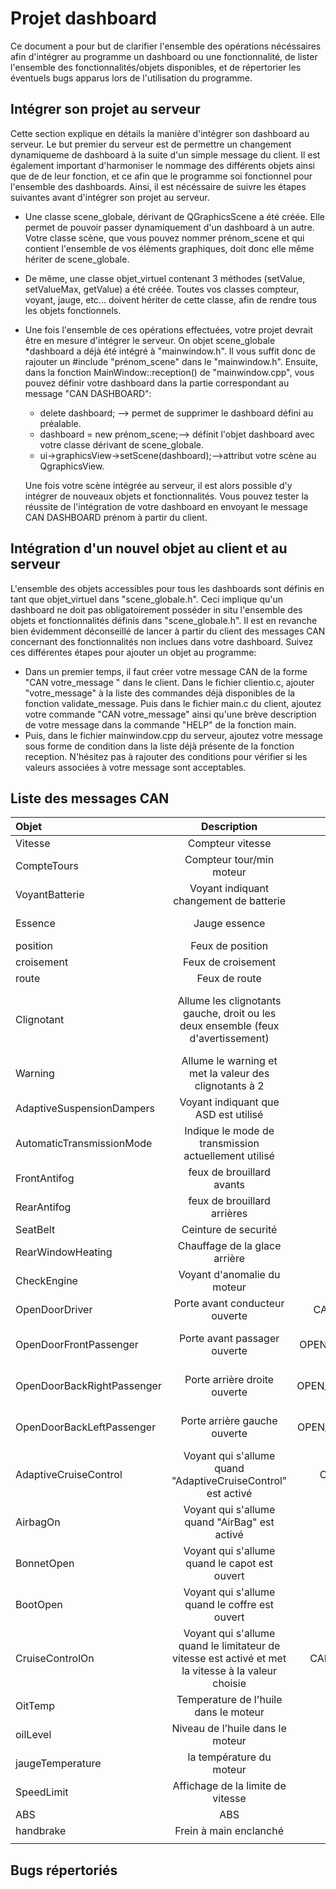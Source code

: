 # Projet dashboard
Ce document a pour but de clarifier l'ensemble des opérations nécéssaires afin
d'intégrer au programme un dashboard ou une fonctionnalité, de lister
l'ensemble des fonctionnalités/objets disponibles, et de répertorier les
éventuels bugs apparus lors de l'utilisation du programme.

## Intégrer son projet au serveur
Cette section explique en détails la manière d'intégrer son dashboard au
serveur. Le but premier du serveur est de permettre un changement dynamiqueme de
dashboard à la suite d'un simple message du client. Il est également important
d'harmoniser le nommage des différents objets ainsi que de de leur fonction, et
ce afin que le programme soi fonctionnel pour l'ensemble des dashboards. Ainsi,
il est nécéssaire de suivre les étapes suivantes avant d'intégrer son projet au
serveur.

* Une classe scene\_globale, dérivant de QGraphicsScene a été créée. Elle permet
de pouvoir passer dynamiquement d'un dashboard à un autre. Votre classe scène,
que vous pouvez nommer prénom_scene et qui contient l'ensemble de vos éléments
graphiques, doit donc elle même hériter de scene\_globale. 
* De même, une classe objet_virtuel contenant 3 méthodes (setValue, setValueMax,
getValue) a été créée. Toutes vos classes compteur, voyant, jauge, etc...
doivent hériter de cette classe, afin de rendre tous les objets fonctionnels. 
* Une fois l'ensemble de ces opérations effectuées, votre projet devrait être en
mesure d'intégrer le serveur. On objet scene_globale *dashboard a déjà été
intégré à "mainwindow.h". Il vous suffit donc de rajouter un #include
"prénom_scene" dans le "mainwindow.h". Ensuite, dans la fonction
MainWindow::reception() de "mainwindow.cpp", vous pouvez définir votre
dashboard dans la partie correspondant au message "CAN DASHBOARD":
    - delete dashboard; --> permet de supprimer le dashboard défini au
    préalable.
    - dashboard = new prénom_scene;--> définit l'objet dashboard avec votre
    classe dérivant de scene_globale.
    - ui->graphicsView->setScene(dashboard);-->attribut votre scène au
    QgraphicsView.

   Une fois votre scène intégrée au serveur, il est alors possible d'y intégrer
   de nouveaux objets et fonctionnalités. Vous pouvez tester la réussite de
   l'intégration de votre dashboard en envoyant le message CAN DASHBOARD prénom
   à partir du client.

## Intégration d'un nouvel objet au client et au serveur

L'ensemble des objets accessibles pour tous les dashboards sont définis en tant
que objet_virtuel dans "scene_globale.h". Ceci implique qu'un dashboard ne doit
pas obligatoirement posséder in situ l'ensemble des objets et fonctionnalités
définis dans "scene_globale.h". Il est en revanche bien évidemment déconseillé
de lancer à partir du client des messages CAN concernant des fonctionnalités
non inclues dans votre dashboard. Suivez ces différentes étapes pour ajouter un
objet au programme:

* Dans un premier temps, il faut créer votre message CAN de la forme "CAN votre_message " dans le client. Dans le fichier clientio.c, ajouter "votre_message" à la liste des commandes déjà disponibles de la fonction validate_message.
Puis dans le fichier main.c du client, ajoutez votre commande "CAN votre_message" ainsi qu'une brève description de votre message dans la commande "HELP" de la fonction main.
* Puis, dans le fichier mainwindow.cpp du serveur, ajoutez votre message sous forme de condition dans la liste déjà présente de la fonction reception. N'hésitez pas à rajouter des conditions pour vérifier si les valeurs associées à votre message sont acceptables.

## Liste des messages CAN

| Objet                      | Description                                                                      | Message CAN                      | Valeurs                                                                 |
|:-------------------------- |:--------------------------------------------------------------------------------:|:---------------------------------:| -----------------------------------------------------------------------:|
| Vitesse                    | Compteur vitesse                                                                 | CAN SPEED X                      | X=vitesse                                                               |
| CompteTours                | Compteur tour/min moteur                                                         | CAN RPM X                        | X=rpm                                                                   |
| VoyantBatterie             | Voyant indiquant changement de batterie                                          | CAN BATTERY_LIGHT                | 0 éteint,1 allumé                                                       |
| Essence                    | Jauge essence                                                                    | CAN GAZ X                        | X=%d'essence restant                                                    |
| position                   | Feux de position                                                                 | CAN LIGHT X                      | 0=éteint, 1=allumé                                                      |
| croisement                 | Feux de croisement                                                               | CAN LIGHT X                      | 0=éteint, 2=allumé                                                      |
| route                      | Feux de route                                                                    | CAN LIGHT X                      | 0=éteint, 3=allumé                                                      |
| Clignotant                 | Allume les clignotants gauche, droit ou les deux ensemble (feux d'avertissement) | CAN TURN X                       | 1=clignotant droit,-1=clignotant gauche, 2 clignotant les deux 0=éteint |
| Warning                    | Allume le warning et met la valeur des clignotants à 2                           | CAN WARNING X                    | 0=éteint, 1=allumé                                                      |
| AdaptiveSuspensionDampers  | Voyant indiquant que ASD est utilisé                                             | CAN ASD X                        | 0 éteint, 1 allumé                                                      |
| AutomaticTransmissionMode  | Indique le mode de transmission actuellement utilisé                             | CAN MODE  X                      | 1=P, 2=R, 3=N, 4=D                                                      |
| FrontAntifog               | feux de brouillard avants                                                        | CAN FRONT_FOG X                  | 0=éteint, 1=allumé                                                      |
| RearAntifog                | feux de brouillard arrières                                                      | CAN REAR_FOG X                   | 0=éteint, 1=allumé                                                      |
| SeatBelt                   | Ceinture de securité                                                             | CAN SEAT_BELT X                  | 0=éteint, 1=allumé                                                      |
| RearWindowHeating          | Chauffage de la glace arrière                                                    | CAN RW_HEAT X                    | 0=éteint, 1=allumé                                                      |
| CheckEngine                | Voyant d'anomalie du moteur                                                      | CAN CHECK_ENGINE X               | 0=éteint, 1=allumé                                                      |
| OpenDoorDriver             | Porte avant conducteur ouverte                                                   | CAN OPEN_DOOR_DRIVER X           | 0=éteint, 1=allumé                                                      |
| OpenDoorFrontPassenger     | Porte avant passager ouverte                                                     | CAN OPEN_DOOR_FRONT_PASSENGER X  | 0=éteint, 1=allumé                                                      |
| OpenDoorBackRightPassenger | Porte arrière droite ouverte                                                     | CAN OPEN_DOOR_BACK_R_PASSENGER X | 0=éteint, 1=allumé                                                      |
| OpenDoorBackLeftPassenger  | Porte arrière gauche ouverte                                                     | CAN OPEN_DOOR_BACK_L_PASSENGER X | 0=éteint, 1=allumé                                                      |
| AdaptiveCruiseControl      | Voyant qui s'allume quand "AdaptiveCruiseControl" est activé                     | CAN CRUISE_CONTROL X             | 0=éteint, 1=allumé                                                      |
| AirbagOn                   | Voyant qui s'allume quand "AirBag" est activé                                    | CAN AIRBAG_ON X                  | 0=éteint, 1=allumé                                                      |
| BonnetOpen                 | Voyant qui s'allume quand le capot est ouvert                                    | CAN BONNET_OPEN X                | 0=éteint, 1=allumé                                                      |
| BootOpen                   |  Voyant qui s'allume quand le coffre est ouvert                                  | CAN BOOT_OPEN X                  | 0=éteint, 1=allumé                                                      |
| CruiseControlOn            | Voyant qui s'allume quand le limitateur de vitesse est activé et met la vitesse à la valeur choisie                   | CAN CRUISE_CONTROL_ON X          | X=vitesse de croisière choisie                                                      |
| OitTemp                    | Temperature de l'huile dans le moteur                                            | CAN OIL_T X                      | x  entre 0 et  value_max                                                                     |
| oilLevel                    | Niveau de l'huile dans le moteur                                            | CAN OIL_L X                      | x  entre 0 et  value_max                                                                     |
| jaugeTemperature           | la température du moteur                                                         | CAN ENGINE_T X                   | x  jusqu'au  value_max                                                  | 
| SpeedLimit                 | Affichage de la limite de vitesse                                                | CAN SPEED_LIMIT X                | X=Limite de vitesse        
| ABS                        | ABS                                                                              | CAN ABS X                      | 0=éteint, 1=allumé                                                      |
|handbrake		| Frein à main enclanché								|CAN HANDBRAKE X			|0=éteint, 1=allumé							|
                                             |

## Bugs répertoriés

